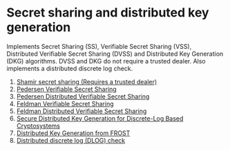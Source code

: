 # Secret sharing and distributed key generation

Implements Secret Sharing (SS), Verifiable Secret Sharing (VSS), Distributed Verifiable Secret Sharing (DVSS) and Distributed 
Key Generation (DKG) algorithms. DVSS and DKG do not require a trusted dealer. Also implements a distributed discrete log check.


1. [Shamir secret sharing (Requires a trusted dealer)](./src/shamir_ss.rs)
1. [Pedersen Verifiable Secret Sharing](./src/pedersen_vss.rs)
1. [Pedersen Distributed Verifiable Secret Sharing](./src/pedersen_dvss.rs)
1. [Feldman Verifiable Secret Sharing](./src/feldman_vss.rs)
1. [Feldman Distributed Verifiable Secret Sharing](./src/feldman_dvss_dkg.rs)
1. [Secure Distributed Key Generation for Discrete-Log Based Cryptosystems](./src/gennaro_dkg.rs)
1. [Distributed Key Generation from FROST](./src/frost_dkg.rs)
1. [Distributed discrete log (DLOG) check](./src/distributed_dlog_check)
